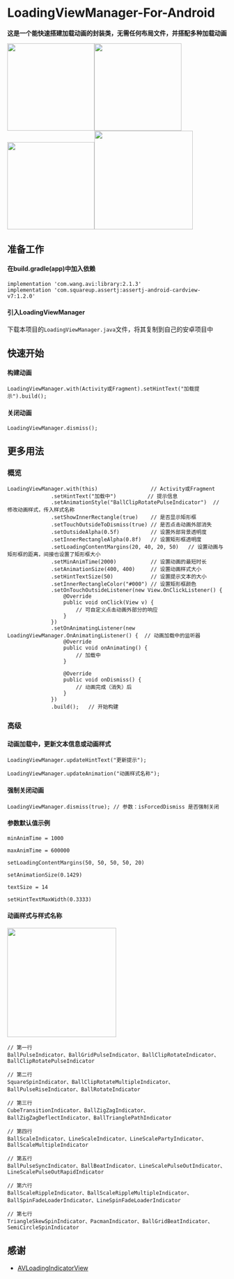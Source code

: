 # LoadingViewManager-For-Android

**这是一个能快速搭建加载动画的封装类，无需任何布局文件，并搭配多种加载动画**

<img src="https://img-blog.csdnimg.cn/20190317032900886.png?x-oss-process=image/watermark,type_ZmFuZ3poZW5naGVpdGk,shadow_10,text_aHR0cHM6Ly9ibG9nLmNzZG4ubmV0L0hCS19NeVN1bW1lckNU,size_16,color_FFFFFF,t_70" width="200px" /><img src="https://img-blog.csdnimg.cn/20190317032948915.png?x-oss-process=image/watermark,type_ZmFuZ3poZW5naGVpdGk,shadow_10,text_aHR0cHM6Ly9ibG9nLmNzZG4ubmV0L0hCS19NeVN1bW1lckNU,size_16,color_FFFFFF,t_70" width="200px" /><img src="https://img-blog.csdnimg.cn/20190317033015178.png?x-oss-process=image/watermark,type_ZmFuZ3poZW5naGVpdGk,shadow_10,text_aHR0cHM6Ly9ibG9nLmNzZG4ubmV0L0hCS19NeVN1bW1lckNU,size_16,color_FFFFFF,t_70" width="200px" /><img src="https://raw.githubusercontent.com/hanzhanbing/AVLoadingIndicatorView/master/screenshots/avi.gif" width="226px" />

## 准备工作

#### 在build.gradle(app)中加入依赖

  ```
  implementation 'com.wang.avi:library:2.1.3'
  implementation 'com.squareup.assertj:assertj-android-cardview-v7:1.2.0'
  ```
  
#### 引入LoadingViewManager

  下载本项目的```LoadingViewManager.java```文件，将其复制到自己的安卓项目中
  
  
## 快速开始

#### 构建动画

  ```
  LoadingViewManager.with(Activity或Fragment).setHintText("加载提示").build();
  ```
  
#### 关闭动画

  ```
  LoadingViewManager.dismiss();
  ```


## 更多用法

### 概览

  ```
  LoadingViewManager.with(this)                 // Activity或Fragment
                .setHintText("加载中")          // 提示信息
                .setAnimationStyle("BallClipRotatePulseIndicator")  // 修改动画样式，传入样式名称
                .setShowInnerRectangle(true)    // 是否显示矩形框
                .setTouchOutsideToDismiss(true) // 是否点击动画外部消失
                .setOutsideAlpha(0.5f)          // 设置外部背景透明度
                .setInnerRectangleAlpha(0.8f)   // 设置矩形框透明度
                .setLoadingContentMargins(20, 40, 20, 50)   // 设置动画与矩形框的距离，间接也设置了矩形框大小
                .setMinAnimTime(2000)           // 设置动画的最短时长
                .setAnimationSize(400, 400)     // 设置动画样式大小
                .setHintTextSize(50)            // 设置提示文本的大小
                .setInnerRectangleColor("#000") // 设置矩形框颜色
                .setOnTouchOutsideListener(new View.OnClickListener() { 
                    @Override
                    public void onClick(View v) {
                        // 可自定义点击动画外部分的响应
                    }
                })
                .setOnAnimatingListener(new LoadingViewManager.OnAnimatingListener() {  // 动画加载中的监听器
                    @Override
                    public void onAnimating() {
                        // 加载中
                    }

                    @Override
                    public void onDismiss() {
                        // 动画完成（消失）后
                    }
                })
                .build();   // 开始构建
  ```

### 高级

#### 动画加载中，更新文本信息或动画样式
  
  ```
  LoadingViewManager.updateHintText("更新提示");
  
  LoadingViewManager.updateAnimation("动画样式名称");
  ```
  
#### 强制关闭动画

  ```
  LoadingViewManager.dismiss(true); // 参数：isForcedDismiss 是否强制关闭
  ```

#### 参数默认值示例

```
minAnimTime = 1000

maxAnimTime = 600000

setLoadingContentMargins(50, 50, 50, 50, 20)

setAnimationSize(0.1429)

textSize = 14

setHintTextMaxWidth(0.3333)
```

#### 动画样式与样式名称

<img src="https://raw.githubusercontent.com/hanzhanbing/AVLoadingIndicatorView/master/screenshots/avi.gif" width="250px" />

```
// 第一行
BallPulseIndicator、BallGridPulseIndicator、BallClipRotateIndicator、BallClipRotatePulseIndicator

// 第二行
SquareSpinIndicator、BallClipRotateMultipleIndicator、BallPulseRiseIndicator、BallRotateIndicator

// 第三行
CubeTransitionIndicator、BallZigZagIndicator、BallZigZagDeflectIndicator、BallTrianglePathIndicator

// 第四行
BallScaleIndicator、LineScaleIndicator、LineScalePartyIndicator、BallScaleMultipleIndicator

// 第五行
BallPulseSyncIndicator、BallBeatIndicator、LineScalePulseOutIndicator、LineScalePulseOutRapidIndicator

// 第六行
BallScaleRippleIndicator、BallScaleRippleMultipleIndicator、BallSpinFadeLoaderIndicator、LineSpinFadeLoaderIndicator

// 第七行
TriangleSkewSpinIndicator、PacmanIndicator、BallGridBeatIndicator、SemiCircleSpinIndicator
```

## 感谢

  - [AVLoadingIndicatorView](https://github.com/hanzhanbing/AVLoadingIndicatorView)
